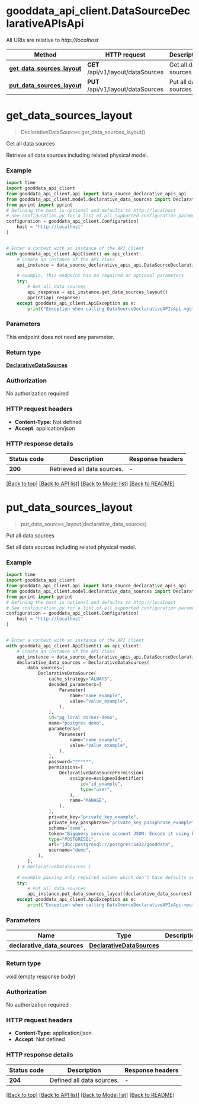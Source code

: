 # gooddata_api_client.DataSourceDeclarativeAPIsApi

All URIs are relative to *http://localhost*

Method | HTTP request | Description
------------- | ------------- | -------------
[**get_data_sources_layout**](DataSourceDeclarativeAPIsApi.md#get_data_sources_layout) | **GET** /api/v1/layout/dataSources | Get all data sources
[**put_data_sources_layout**](DataSourceDeclarativeAPIsApi.md#put_data_sources_layout) | **PUT** /api/v1/layout/dataSources | Put all data sources


# **get_data_sources_layout**
> DeclarativeDataSources get_data_sources_layout()

Get all data sources

Retrieve all data sources including related physical model.

### Example


```python
import time
import gooddata_api_client
from gooddata_api_client.api import data_source_declarative_apis_api
from gooddata_api_client.model.declarative_data_sources import DeclarativeDataSources
from pprint import pprint
# Defining the host is optional and defaults to http://localhost
# See configuration.py for a list of all supported configuration parameters.
configuration = gooddata_api_client.Configuration(
    host = "http://localhost"
)


# Enter a context with an instance of the API client
with gooddata_api_client.ApiClient() as api_client:
    # Create an instance of the API class
    api_instance = data_source_declarative_apis_api.DataSourceDeclarativeAPIsApi(api_client)

    # example, this endpoint has no required or optional parameters
    try:
        # Get all data sources
        api_response = api_instance.get_data_sources_layout()
        pprint(api_response)
    except gooddata_api_client.ApiException as e:
        print("Exception when calling DataSourceDeclarativeAPIsApi->get_data_sources_layout: %s\n" % e)
```


### Parameters
This endpoint does not need any parameter.

### Return type

[**DeclarativeDataSources**](DeclarativeDataSources.md)

### Authorization

No authorization required

### HTTP request headers

 - **Content-Type**: Not defined
 - **Accept**: application/json


### HTTP response details

| Status code | Description | Response headers |
|-------------|-------------|------------------|
**200** | Retrieved all data sources. |  -  |

[[Back to top]](#) [[Back to API list]](../README.md#documentation-for-api-endpoints) [[Back to Model list]](../README.md#documentation-for-models) [[Back to README]](../README.md)

# **put_data_sources_layout**
> put_data_sources_layout(declarative_data_sources)

Put all data sources

Set all data sources including related physical model.

### Example


```python
import time
import gooddata_api_client
from gooddata_api_client.api import data_source_declarative_apis_api
from gooddata_api_client.model.declarative_data_sources import DeclarativeDataSources
from pprint import pprint
# Defining the host is optional and defaults to http://localhost
# See configuration.py for a list of all supported configuration parameters.
configuration = gooddata_api_client.Configuration(
    host = "http://localhost"
)


# Enter a context with an instance of the API client
with gooddata_api_client.ApiClient() as api_client:
    # Create an instance of the API class
    api_instance = data_source_declarative_apis_api.DataSourceDeclarativeAPIsApi(api_client)
    declarative_data_sources = DeclarativeDataSources(
        data_sources=[
            DeclarativeDataSource(
                cache_strategy="ALWAYS",
                decoded_parameters=[
                    Parameter(
                        name="name_example",
                        value="value_example",
                    ),
                ],
                id="pg_local_docker-demo",
                name="postgres demo",
                parameters=[
                    Parameter(
                        name="name_example",
                        value="value_example",
                    ),
                ],
                password="*****",
                permissions=[
                    DeclarativeDataSourcePermission(
                        assignee=AssigneeIdentifier(
                            id="id_example",
                            type="user",
                        ),
                        name="MANAGE",
                    ),
                ],
                private_key="private_key_example",
                private_key_passphrase="private_key_passphrase_example",
                schema="demo",
                token="Bigquery service account JSON. Encode it using base64!",
                type="POSTGRESQL",
                url="jdbc:postgresql://postgres:5432/gooddata",
                username="demo",
            ),
        ],
    ) # DeclarativeDataSources | 

    # example passing only required values which don't have defaults set
    try:
        # Put all data sources
        api_instance.put_data_sources_layout(declarative_data_sources)
    except gooddata_api_client.ApiException as e:
        print("Exception when calling DataSourceDeclarativeAPIsApi->put_data_sources_layout: %s\n" % e)
```


### Parameters

Name | Type | Description  | Notes
------------- | ------------- | ------------- | -------------
 **declarative_data_sources** | [**DeclarativeDataSources**](DeclarativeDataSources.md)|  |

### Return type

void (empty response body)

### Authorization

No authorization required

### HTTP request headers

 - **Content-Type**: application/json
 - **Accept**: Not defined


### HTTP response details

| Status code | Description | Response headers |
|-------------|-------------|------------------|
**204** | Defined all data sources. |  -  |

[[Back to top]](#) [[Back to API list]](../README.md#documentation-for-api-endpoints) [[Back to Model list]](../README.md#documentation-for-models) [[Back to README]](../README.md)

